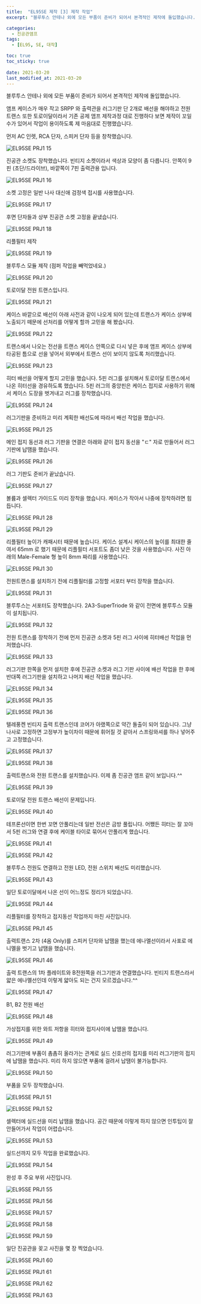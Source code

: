 ```yaml
---
title:  "EL95SE 제작 [3] 제작 작업"
excerpt: "블루투스 안테나 외에 모든 부품이 준비가 되어서 본격적인 제작에 돌입했습니다."

categories:
  - 진공관앰프
tags:
  - [EL95, SE, 대작]

toc: true
toc_sticky: true
 
date: 2021-03-20
last_modified_at: 2021-03-20
---
```

블루투스 안테나 외에 모든 부품이 준비가 되어서 본격적인 제작에 돌입했습니다.

앰프 케이스가 매우 작고 SRPP 와 출력관을 러그기판 단 2개로 배선을 해야하고 전원 트랜스 또한 토로이달이라서 기존 공제 앰프 제작과정 대로 진행하다 보면 제작이 꼬일 수가 있어서 작업이 용이하도록 제 마음대로 진행했습니다.

먼저 AC 인렛, RCA 단자, 스피커 단자 등을 창착했습니다.

![EL95SE PRJ1 15](/assets/images/EL95SE_PRJ1_15.jpg)

진공관 소켓도 장착했습니다. 빈티지 소켓이라서 색상과 모양이 좀 다릅니다. 안쪽이 9핀 (초단/드라이브), 바깥쪽이 7핀 출력관용 입니다.

![EL95SE PRJ1 16](/assets/images/EL95SE_PRJ1_16.jpg)

소켓 고정은 일반 나사 대신애 검정색 접시를 사용했습니다. 

![EL95SE PRJ1 17](/assets/images/EL95SE_PRJ1_17.jpg)

후면 단자들과 상부 진공관 소켓 고정을 끝냈습니다.

![EL95SE PRJ1 18](/assets/images/EL95SE_PRJ1_18.jpg)

리플필터 제작

![EL95SE PRJ1 19](/assets/images/EL95SE_PRJ1_19.jpg)

블루투스 모듈 제작 (점퍼 작업을 빼먹었네요.)

![EL95SE PRJ1 20](/assets/images/EL95SE_PRJ1_20.jpg)

토로이달 전원 트랜스입니다. 

![EL95SE PRJ1 21](/assets/images/EL95SE_PRJ1_21.jpg)

케이스 바깥으로 배선이 아래 사전과 같이 나오게 되어 있는데 트랜스가 케이스 상부에 노출되기 떼문에 선처리를 어떻게 할까 고민을 해 봤습니다.

![EL95SE PRJ1 22](/assets/images/EL95SE_PRJ1_22.jpg)

트랜스에서 나오는 전선을 트랜스 케이스 안쪽으로 다시 넣은 후에 앰프 케이스 상부에 타공된 틈으로 선을 넣어서 외부에서 트랜스 선이 보이지 않도록 처리했습니다.   

![EL95SE PRJ1 23](/assets/images/EL95SE_PRJ1_23.jpg)

히터 배선을 어떻게 할지 고민을 했습니다. 5핀 러그를 설치해서 토로이달 트랜스에서 나온 히터선을 경유하도록 했습니다. 5핀 러그의 중앙핀은 케이스 접지로 사용하기 위해서 케이스 도장을 벗겨내고 러그를 장착했습니다. 

![EL95SE PRJ1 24](/assets/images/EL95SE_PRJ1_24.jpg)

러그기판을 준비하고 미리 계획한 배선도에 따라서 배선 작업을 했습니다.

![EL95SE PRJ1 25](/assets/images/EL95SE_PRJ1_25.jpg)

메인 접지 동선과 러그 기판을 연결은 아래와 같이 접지 동선을 "ㄷ" 자로 만들어서 러그 기판에 납땜을 했습니다. 

![EL95SE PRJ1 26](/assets/images/EL95SE_PRJ1_26.jpg)

러그 기판도 준비가 끝났습니다.

![EL95SE PRJ1 27](/assets/images/EL95SE_PRJ1_27.jpg)

볼륨과 셀렉터 가이드도 미리 장착을 했습니다. 케이스가 작아서 나중에 장착하려면 힘듭니다.

![EL95SE PRJ1 28](/assets/images/EL95SE_PRJ1_28.jpg)

![EL95SE PRJ1 29](/assets/images/EL95SE_PRJ1_29.jpg)

리플필터 높이가 캐패시터 때문에 높습니다. 케이스 설계시 케이스의 높이를 최대한 줄여서 65mm 로 했기 때문에 리플필터 서포트도 좀더 낮은 것을 사용했습니다. 사진 아래의 Male-Female 형 높이 8mm 짜리를 사용했습니다.

![EL95SE PRJ1 30](/assets/images/EL95SE_PRJ1_30.jpg)

전원트랜스를 설치하기 전에 리플필터를 고정할 서포터 부터 장착을 했습니다.  

![EL95SE PRJ1 31](/assets/images/EL95SE_PRJ1_31.jpg)

블루투스는 서포터도 장착했습니다. 2A3-SuperTriode 와 같이 전면에 블루투스 모듈이 설치됩니다.

![EL95SE PRJ1 32](/assets/images/EL95SE_PRJ1_32.jpg)

전원 트랜스를 장착하기 전에 먼저 진공관 소켓과 5핀 러그 사이에 히터배선 작업을 먼저했습니다.

![EL95SE PRJ1 33](/assets/images/EL95SE_PRJ1_33.jpg)

러그기판 한쪽을 먼저 설치한 후에 진공관 소켓과 러그 기판 사이에 배선 작업을 한 후에 반대쪽 러그기판을 설치하고 나머지 배선 작업을 했습니다. 

![EL95SE PRJ1 34](/assets/images/EL95SE_PRJ1_34.jpg)

![EL95SE PRJ1 35](/assets/images/EL95SE_PRJ1_35.jpg)

![EL95SE PRJ1 36](/assets/images/EL95SE_PRJ1_36.jpg)

텔레풍켄 빈티지 출력 트랜스인데 코어가 아랬쪽으로 약간 돌출이 되어 있습니다. 그냥 나사로 고정하면 고정부가 높이차이 때문에 휘어질 것 같아서 스프링와셔를 하나 넣어주고 고정했습니다.

![EL95SE PRJ1 37](/assets/images/EL95SE_PRJ1_37.jpg)

![EL95SE PRJ1 38](/assets/images/EL95SE_PRJ1_38.jpg)

출력트랜스와 전원 트랜스를 설치했습니다. 이제 좀 진공관 앰프 같이 보입니다.^^

![EL95SE PRJ1 39](/assets/images/EL95SE_PRJ1_39.jpg)

토로이달 전원 트랜스 배선이 문제입니다.

![EL95SE PRJ1 40](/assets/images/EL95SE_PRJ1_40.jpg)

테프론선이면 한번 꼬면 안풀리는데 일반 전선은 금방 풀립니다. 어쨌든 히터는 잘 꼬아서 5핀 러그와 연결 후에 케이블 타이로 묶어서 안풀리게 했습니다.

![EL95SE PRJ1 41](/assets/images/EL95SE_PRJ1_41.jpg)

![EL95SE PRJ1 42](/assets/images/EL95SE_PRJ1_42.jpg)

블루투스 전원도 연결하고 전원 LED, 전원 스위치 배선도 미리했습니다.

![EL95SE PRJ1 43](/assets/images/EL95SE_PRJ1_43.jpg)

일단 토로이달에서 나온 선이 어느정도 정리가 되었습니다.

![EL95SE PRJ1 44](/assets/images/EL95SE_PRJ1_44.jpg)

리플필터를 장착하고 접지동선 작업까지 마친 사진입니다.

![EL95SE PRJ1 45](/assets/images/EL95SE_PRJ1_45.jpg)

출력트랜스 2차 (4옴 Only)를 스피커 단자와 납땜을 했는데 에나멜선이라서 사포로 에니멜을 벗기고 납땜을 했습니다.

![EL95SE PRJ1 46](/assets/images/EL95SE_PRJ1_46.jpg)

출력 트랜스의 1차 플레이트와 B전원쪽을 러그기판과 연결했습니다. 빈티지 트랜스라서 얇은 에나멜선인데 이렇게 얇아도 되는 건지 모르겠습니다.^^

![EL95SE PRJ1 47](/assets/images/EL95SE_PRJ1_47.jpg)

B1, B2 전원 배선

![EL95SE PRJ1 48](/assets/images/EL95SE_PRJ1_48.jpg)

가상접지를 위한 와트 저항을 히터와 접지사이에 납땜을 했습니다.

![EL95SE PRJ1 49](/assets/images/EL95SE_PRJ1_49.jpg)

러그기판에 부품이 촘촘히 올라가는 관계로 실드 신호선의 접지를 미리 러그기판의 접지에 납땜을 했습니다. 미리 하지 않으면 부품에 걸려서 납땜이 불가능합니다.

![EL95SE PRJ1 50](/assets/images/EL95SE_PRJ1_50.jpg)

부품을 모두 장착했습니다.

![EL95SE PRJ1 51](/assets/images/EL95SE_PRJ1_51.jpg)

![EL95SE PRJ1 52](/assets/images/EL95SE_PRJ1_52.jpg)

셀렉터에 실드선을 미리 납땜을 했습니다. 공간 때문에 이렇게 하지 않으면 인투팁이 잘 안들어가서 작업이 어렵습니다.

![EL95SE PRJ1 53](/assets/images/EL95SE_PRJ1_53.jpg)

실드선까지 모두 작업을 완료했습니다.

![EL95SE PRJ1 54](/assets/images/EL95SE_PRJ1_54.jpg)

완성 후 주요 부위 사진입니다.

![EL95SE PRJ1 55](/assets/images/EL95SE_PRJ1_55.jpg)

![EL95SE PRJ1 56](/assets/images/EL95SE_PRJ1_56.jpg)

![EL95SE PRJ1 57](/assets/images/EL95SE_PRJ1_57.jpg)

![EL95SE PRJ1 58](/assets/images/EL95SE_PRJ1_58.jpg)

![EL95SE PRJ1 59](/assets/images/EL95SE_PRJ1_59.jpg)

일단 진공관을 꽂고 사진을 몇 장 찍었습니다.

![EL95SE PRJ1 60](/assets/images/EL95SE_PRJ1_60.jpg)

![EL95SE PRJ1 61](/assets/images/EL95SE_PRJ1_61.jpg)

![EL95SE PRJ1 62](/assets/images/EL95SE_PRJ1_62.jpg)

![EL95SE PRJ1 63](/assets/images/EL95SE_PRJ1_63.jpg)